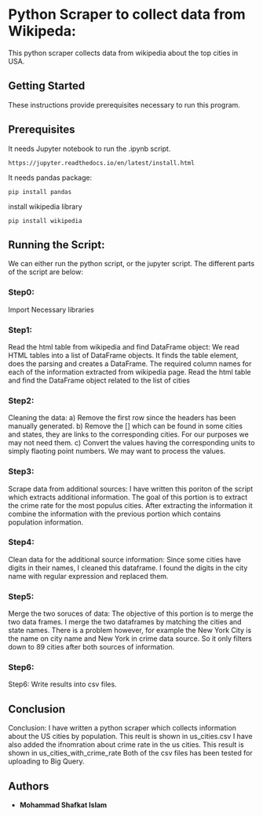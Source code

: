 # Python Scraper to collect data from Wikipeda:

This python scraper collects data from wikipedia about the top cities in USA. 

## Getting Started

These instructions provide prerequisites necessary to run this program.

## Prerequisites

It needs Jupyter notebook to run the .ipynb script.

```
https://jupyter.readthedocs.io/en/latest/install.html
```

It needs pandas package:

```
pip install pandas

```

install wikipedia library

```
pip install wikipedia
```

## Running the Script:
We can either run the python script, or the jupyter script.
The different parts of the script are below:


### Step0:
Import Necessary libraries

### Step1: 
Read the html table from wikipedia and find DataFrame object: We read HTML tables into a list of DataFrame objects. It finds the table element, does the parsing and creates a DataFrame.
The required column names for each of the information extracted from wikipedia page.
Read the html table and find the DataFrame object related to the list of cities

### Step2:
Cleaning the data:
    a) Remove the first row since the headers has been manually generated.
    b) Remove the [] which can be found in some cities and states, they are links to the corresponding cities. For our purposes we may not need them.
    c) Convert the values having the corresponding units to simply flaoting point numbers. We may want to process the values.

### Step3:
Scrape data from additional sources: I have written this poriton of the script which extracts additional information.
The goal of this portion is to extract the crime rate for the most populus cities.
After extracting the information it combine the information with the previous portion which contains population information.

### Step4: 
Clean data for the additional source information:
Since some cities have digits in their names, I cleaned this dataframe. I found the digits in the city name with regular expression and replaced them.

### Step5:
Merge the two soruces of data: The objective of this portion is to merge the two data frames. I merge the two dataframes by matching the cities and state names.
There is a problem however, for example the New York City is the name on city name and New York in crime data source. So it only filters down to 89 cities after both sources of information.
### Step6:
Step6: Write results into csv files.


## Conclusion



Conclusion: I have written a python scraper which collects information about the US cities by population. 
This reult is shown in us_cities.csv 
I have also added the ifnomration about crime rate in the us cities. 
This result is shown in us_cities_with_crime_rate
Both of the csv files has been tested for uploading to Big Query.


## Authors

* **Mohammad Shafkat Islam** 

